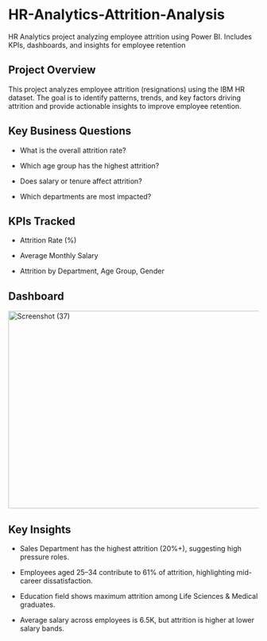 # HR-Analytics-Attrition-Analysis
HR Analytics project analyzing employee attrition using Power BI. Includes KPIs, dashboards, and insights for employee retention

## Project Overview

This project analyzes employee attrition (resignations) using the IBM HR dataset. The goal is to identify patterns, trends, and key factors driving attrition and provide actionable insights to improve employee retention.

## Key Business Questions

- What is the overall attrition rate?

- Which age group has the highest attrition?

- Does salary or tenure affect attrition?

- Which departments are most impacted? 

## KPIs Tracked

- Attrition Rate (%)

- Average Monthly Salary

- Attrition by Department, Age Group, Gender

## Dashboard

<img width="760" height="398" alt="Screenshot (37)" src="https://github.com/user-attachments/assets/353ef5b1-9493-49da-ad16-ea5bd0cfb5f7" />

## Key Insights

- Sales Department has the highest attrition (20%+), suggesting high pressure roles.

- Employees aged 25–34 contribute to 61% of attrition, highlighting mid-career dissatisfaction.

- Education field shows maximum attrition among Life Sciences & Medical graduates.

- Average salary across employees is 6.5K, but attrition is higher at lower salary bands.



